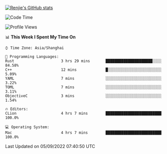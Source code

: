 [![Renjie's GitHub stats](https://github-readme-stats.vercel.app/api?username=liurenjie1024&show_icons=true&theme=chartreuse-dark)](https://github.com/anuraghazra/github-readme-stats)

<!--START_SECTION:waka-->
![Code Time](http://img.shields.io/badge/Code%20Time-138%20hrs-blue)

![Profile Views](http://img.shields.io/badge/Profile%20Views-15-blue)

📊 **This Week I Spent My Time On** 

```text
⌚︎ Time Zone: Asia/Shanghai

💬 Programming Languages: 
Rust                     3 hrs 29 mins       █████████████████████░░░░   84.58% 
C++                      12 mins             █░░░░░░░░░░░░░░░░░░░░░░░░   5.09% 
YAML                     7 mins              ░░░░░░░░░░░░░░░░░░░░░░░░░   3.22% 
TOML                     7 mins              ░░░░░░░░░░░░░░░░░░░░░░░░░   3.11% 
ObjectiveC               3 mins              ░░░░░░░░░░░░░░░░░░░░░░░░░   1.54%

🔥 Editors: 
CLion                    4 hrs 7 mins        █████████████████████████   100.0%

💻 Operating System: 
Mac                      4 hrs 7 mins        █████████████████████████   100.0%

```


 Last Updated on 05/09/2022 07:40:50 UTC
<!--END_SECTION:waka-->


